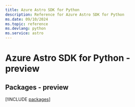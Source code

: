 ```yaml
---
title: Azure Astro SDK for Python
description: Reference for Azure Astro SDK for Python
ms.date: 09/10/2024
ms.topic: reference
ms.devlang: python
ms.service: astro
---
```

# Azure Astro SDK for Python - preview
## Packages - preview
[!INCLUDE [packages](astro-index.md)]